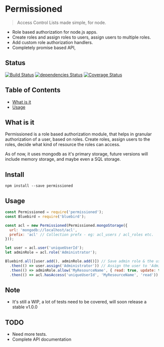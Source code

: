 # Permissioned

> Access Control Lists made simple, for node.

* Role based authorization for node.js apps.
* Create roles and assign roles to users, assign users to multiple roles.
* Add custom role authorization handlers.
* Completely promise based API,

## Status 

[![Build Status](https://travis-ci.org/peek4y/permissioned.svg?branch=master)](https://travis-ci.org/peek4y/permissioned) 
[![dependencies Status](https://david-dm.org/peek4y/permissioned/status.svg)](https://david-dm.org/peek4y/permissioned)
[![Coverage Status](https://coveralls.io/repos/github/peek4y/permissioned/badge.svg?branch=master)](https://coveralls.io/github/peek4y/permissioned?branch=master)

## Table of Contents

* [What is it](#what-is-it)
* [Usage](#usage)

## What is it

Permissioned is a role based authorization module, that helps in granular authorization of a user, based on roles.
Create roles, assign users to the roles, decide what kind of resource the roles can access.

As of now, it uses mongodb as it's primary storage, future versions will include memory storage, and maybe even a SQL storage.

## Install

`npm install --save permissioned`

## Usage

```javascript
const Permissioned = require('permissioned');
const Bluebird = require('bluebird');

const acl = new Permissioned(Permissioned.mongoStorage({
  url: 'mongodb://localhost/acl',
  prefix: 'acl' // Collection prefx - eg: acl_users / acl_roles etc.
}));

let user = acl.user('uniqueUserId');
let adminRole = acl.role('Administrator');

Bluebird.all([user.add(), adminRole.add()]) // Save admin role & the user
  .then(() => user.assign('Administrator')) // Assign the user to 'Administrator' role.
  .then(() => adminRole.allow('MyResourceName', { read: true, update: true })) // Allow read / update access for the 'MyResourceName' resource
  .then(() => acl.hasAccess('uniqueUserId', 'MyResourceName', 'read')) // Check if the 'uniqueUserId' has read access for the resource name 'MyResourceName'
```

## Note

* It's still a WIP, a lot of tests need to be covered, will soon release a stable v1.0.0

## TODO

- Need more tests.
- Complete API documentation
